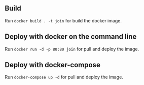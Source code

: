 ## Build
Run `docker build . -t join` for build the docker image.
 
## Deploy with docker on the command line
Run `docker run -d -p 80:80 join` for pull and deploy the image.

## Deploy with docker-compose
Run `docker-compose up -d` for pull and deploy the image.